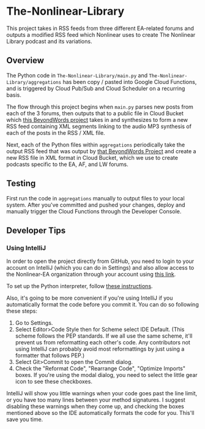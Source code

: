 # The-Nonlinear-Library

This project takes in RSS feeds from three different EA-related forums and outputs a modified RSS feed which Nonlinear
uses to create The Nonlinear Library podcast and its variations.

## Overview

The Python code in `The-Nonlinear-Library/main.py` and `The-Nonlinear-Library/aggregations` has been copy / pasted into
Google Cloud Functions, and is triggered by Cloud Pub/Sub and Cloud Scheduler on a recurring basis.

The flow through this project begins when `main.py` parses new posts from each of the 3 forums, then outputs that to a
public file in Cloud Bucket which
[this BeyondWords project](https://dash.beyondwords.io/dashboard/project/8692/content) takes in and synthesizes to form
a new RSS feed containing XML segments linking to the audio MP3 synthesis of each of the posts in the RSS / XML file.

Next, each of the Python files within `aggregations` periodically take the output RSS feed that was output
by [that BeyondWords Project](https://dash.beyondwords.io/dashboard/project/8692/content)
and create a new RSS file in XML format in Cloud Bucket, which we use to create podcasts specific to the EA, AF, and LW
forums.

## Testing

First run the code in `aggregations` manually to output files to your local system. After you've committed and pushed
your changes, deploy and manually trigger the Cloud Functions through the Developer Console.

## Developer Tips

### Using IntelliJ

In order to open the project directly from GitHub, you need to login to your account on IntelliJ (which you can do in
Settings) and also allow access to the Nonlinear-EA organization through your account using
[this link](https://github.com/settings/connections/applications/58566862bd2a5ff748fb).

To set up the Python interpreter,
follow [these instructions](https://www.jetbrains.com/help/idea/creating-virtual-environment.html).

Also, it's going to be more convenient if you're using IntelliJ if you automatically format the code before you commit
it. You can do so following these steps:

1) Go to Settings.
2) Select Editor>Code Style then for Scheme select IDE Default. (This scheme follows the PEP standards. If we all use
   the same scheme, it'll prevent us from reformatting each other's code. Any contributors not using IntelliJ can
   probably avoid most reformattings by just using a formatter that follows PEP.)
3) Select Git>Commit to open the Commit dialog.
4) Check the "Reformat Code", "Rearrange Code", "Optimize Imports" boxes. If you're using the modal dialog, you need to
   select the little gear icon to see these checkboxes.

IntelliJ will show you little warnings when your code goes past the line limit, or you have too many lines between
your method signatures. I suggest disabling these warnings when they come up, and checking the boxes mentioned above so
the IDE automatically formats the code for you. This'll save you time.
